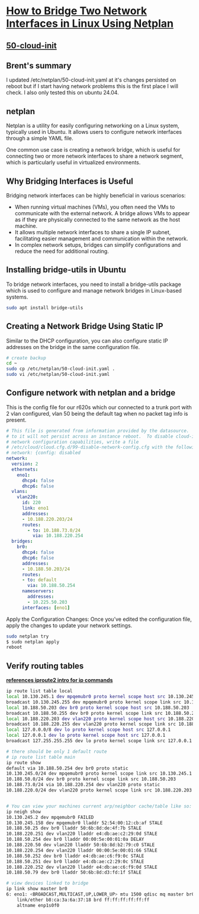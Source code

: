 
# **[How to Bridge Two Network Interfaces in Linux Using Netplan](https://www.tecmint.com/netplan-bridge-network-interfaces/)**

## **[50-cloud-init](https://ubuntuforums.org/showthread.php?t=2492108)**

## Brent's summary

I updated /etc/netplan/50-cloud-init.yaml at it's changes persisted on reboot but if I start having network problems this is the first place I will check. I also only tested this on ubuntu 24.04.

## netplan

Netplan is a utility for easily configuring networking on a Linux system, typically used in Ubuntu. It allows users to configure network interfaces through a simple YAML file.

One common use case is creating a network bridge, which is useful for connecting two or more network interfaces to share a network segment, which is particularly useful in virtualized environments.

## Why Bridging Interfaces is Useful

Bridging network interfaces can be highly beneficial in various scenarios:

- When running virtual machines (VMs), you often need the VMs to communicate with the external network. A bridge allows VMs to appear as if they are physically connected to the same network as the host machine.
- It allows multiple network interfaces to share a single IP subnet, facilitating easier management and communication within the network.
- In complex network setups, bridges can simplify configurations and reduce the need for additional routing.

## Installing bridge-utils in Ubuntu

To bridge network interfaces, you need to install a bridge-utils package which is used to configure and manage network bridges in Linux-based systems.

```bash
sudo apt install bridge-utils
```

## Creating a Network Bridge Using Static IP

Similar to the DHCP configuration, you can also configure static IP addresses on the bridge in the same configuration file.

```bash
# create backup
cd ~
sudo cp /etc/netplan/50-cloud-init.yaml .
sudo vi /etc/netplan/50-cloud-init.yaml
```

## Configure network with netplan and a bridge

This is the config file for our r620s which our connected to a trunk port with 2 vlan configured, vlan 50 being the default tag when no packet tag info is present.

```yaml
# This file is generated from information provided by the datasource.  Changes
# to it will not persist across an instance reboot.  To disable cloud-init's
# network configuration capabilities, write a file
# /etc/cloud/cloud.cfg.d/99-disable-network-config.cfg with the following:
# network: {config: disabled
network:
  version: 2
  ethernets:
    eno1:
      dhcp4: false
      dhcp6: false
  vlans:
    vlan220:
      id: 220
      link: eno1
      addresses:
      - 10.188.220.203/24    
      routes:
        - to: 10.188.73.0/24
          via: 10.188.220.254      
  bridges:
    br0:
      dhcp4: false
      dhcp6: false  
      addresses:
      - 10.188.50.203/24    
      routes:
      - to: default
        via: 10.188.50.254
      nameservers:
        addresses:
        - 10.225.50.203
      interfaces: [eno1]  
```

Apply the Configuration Changes: Once you’ve edited the configuration file, apply the changes to update your network settings.

```bash
sudo netplan try
$ sudo netplan apply
reboot
```

## Verify routing tables

**[references iproute2 intro for ip commands](../networking/iproute2/introduction_to_iproute.md)**

```bash
ip route list table local
local 10.130.245.1 dev mpqemubr0 proto kernel scope host src 10.130.245.1 
broadcast 10.130.245.255 dev mpqemubr0 proto kernel scope link src 10.130.245.1 
local 10.188.50.203 dev br0 proto kernel scope host src 10.188.50.203 
broadcast 10.188.50.255 dev br0 proto kernel scope link src 10.188.50.203 
local 10.188.220.203 dev vlan220 proto kernel scope host src 10.188.220.203 
broadcast 10.188.220.255 dev vlan220 proto kernel scope link src 10.188.220.203 
local 127.0.0.0/8 dev lo proto kernel scope host src 127.0.0.1 
local 127.0.0.1 dev lo proto kernel scope host src 127.0.0.1 
broadcast 127.255.255.255 dev lo proto kernel scope link src 127.0.0.1 

# there should be only 1 default route
# ip route list table main
ip route show
default via 10.188.50.254 dev br0 proto static 
10.130.245.0/24 dev mpqemubr0 proto kernel scope link src 10.130.245.1 
10.188.50.0/24 dev br0 proto kernel scope link src 10.188.50.203 
10.188.73.0/24 via 10.188.220.254 dev vlan220 proto static 
10.188.220.0/24 dev vlan220 proto kernel scope link src 10.188.220.203 


# You can view your machines current arp/neighbor cache/table like so:
ip neigh show
10.130.245.2 dev mpqemubr0 FAILED 
10.130.245.158 dev mpqemubr0 lladdr 52:54:00:12:cb:af STALE 
10.188.50.25 dev br0 lladdr 50:6b:8d:de:4f:7b STALE 
10.188.220.251 dev vlan220 lladdr e4:db:ae:c2:29:0d STALE 
10.188.50.254 dev br0 lladdr 00:00:5e:00:01:0a DELAY 
10.188.220.50 dev vlan220 lladdr 50:6b:8d:b2:79:c0 STALE 
10.188.220.254 dev vlan220 lladdr 00:00:5e:00:01:66 STALE 
10.188.50.252 dev br0 lladdr e4:db:ae:c6:f9:0c STALE 
10.188.50.251 dev br0 lladdr e4:db:ae:c2:29:0c STALE 
10.188.220.252 dev vlan220 lladdr e4:db:ae:c6:f9:0d STALE 
10.188.50.79 dev br0 lladdr 50:6b:8d:d3:fd:1f STALE 

# view devices linked to bridge
ip link show master br0
6: eno1: <BROADCAST,MULTICAST,UP,LOWER_UP> mtu 1500 qdisc mq master br0 state UP mode DEFAULT group default qlen 1000
    link/ether b8:ca:3a:6a:37:18 brd ff:ff:ff:ff:ff:ff
    altname enp1s0f0

